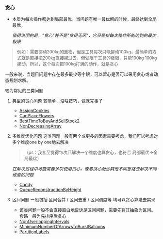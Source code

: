 ### 贪心
- 本质为每次操作都达到局部最优，当问题有唯一最优解的时候，最终达到全局最优。
    
    *值得说明的是，"贪心"并不是"贪得无厌"，它只是指每次操作所能达到的最优极限*
> 例如：需要挪动200kg的重物，但是工具每次只能挪动100kg，最简单的方式就是直接把200kg直接挪过去，但受限于工具的极限，只能100kg 100kg挪动，所以，这个每次把100kg打满的动作，就是贪心

一般来说，当题目问题中存在最多最少等字眼，可以留心是否可以采用贪心或者动态规划求解。

较为常见的三类问题 
1. 典型的贪心问题
    较简单，没啥技巧，做就完事了
    - [AssignCookies](./AssignCookies.py)
    - [CanPlaceFlowers](./CanPlaceFlowers.py)
    - [BestTimeToBuyAndSellStock2](./BestTimeToBuyAndSellStock2.py)
    - [NonDecreasingArray](./NonDecreasingArray.py)
    
2. 多维度优化问题
    这类问题一般有两个或更多的因素需要考虑，我们可以考虑对多个维度one by one地去解决 
    >（ps：我甚至觉得每次只解决一个维度也算贪心，也符合 局部最优->全局最优）
    
    *在解决过程中可能需要多次使用贪心，或者贪心配合其他不同思路去解决不同维度的问题*
    - [Candy](./Candy.py)
    - [QueueReconstructionByHeight](./QueueReconstructionByHeight.py)
    
3. 区间问题
    一般包括 区间合并 / 区间去重 / 区间调度等 均可以贪心算法去实现
    
    * 该类问题一般不会直接直白地告诉是区间问题，需要先将其抽象为区间。套路一般为先排序后贪心
    - [NonOverlappingIntervals](./NonOverlappingIntervals.py)
    - [MinimumNumberOfArrowsToBurstBalloons](./MinimumNumberOfArrowsToBurstBalloons.py)
    - [PartitionLabels](./PartitionLabels.py)